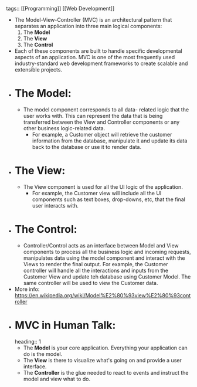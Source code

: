 tags:: [[Programming]] [[Web Development]]

- The Model-View-Controller (MVC) is an architectural pattern that separates an application into three main logical components:
  1. The **Model**
  2. The **View**
  3. The **Control**
- Each of these components are built to handle specific developmental aspects of an application. MVC is one of the most frequently used industry-standard web development frameworks to create scalable and extensible projects.
- # The Model:
	- The model component corresponds to all data- related logic that the user works with. This can represent the data that is being transferred between the View and Controller components or any other business logic-related data.
		- For example, a Customer object will retrieve the customer information from the database, manipulate it and update its data back to the database or use it to render data.
- # The View:
	- The View component is used for all the UI logic of the application.
		- For example, the Customer view will include all the UI components such as text boxes, drop-downs, etc, that the final user interacts with.
- # The Control:
	- Controller/Control acts as an interface between Model and View components to process all the business logic and incoming requests, manipulates data using the model component and interact with the Views to render the final output. For example, the Customer controller will handle all the interactions and inputs from the Customer View and update teh database using Customer Model. The same controller will be used to view the Customer data.
- More info: https://en.wikipedia.org/wiki/Model%E2%80%93view%E2%80%93controller
- # MVC in Human Talk:
  heading:: 1
	- The **Model** is your core application. Everything your application can do is the model.
	- The **View** is there to visualize what's going on and provide a user interface.
	- The **Controller** is the glue needed to react to events and instruct the model and view what to do.